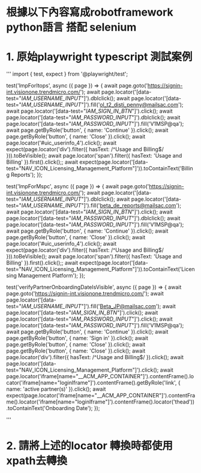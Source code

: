 # 根據以下內容寫成robotframework python語言 搭配 selenium

# 1. 原始playwright typescript 測試案例
'''
import { test, expect } from '@playwright/test';

test('lmpForItops', async ({ page }) => {
  await page.goto('https://signin-int.visionone.trendmicro.com/');
  await page.locator('[data-test="_IAM_USERNAME_INPUT_"]').dblclick();
  await page.locator('[data-test="_IAM_USERNAME_INPUT_"]').fill('ol_t2_disti_penny@mailsac.com');
  await page.locator('[data-test="_IAM_SIGN_IN_BTN_"]').click();
  await page.locator('[data-test="_IAM_PASSWORD_INPUT_"]').dblclick();
  await page.locator('[data-test="_IAM_PASSWORD_INPUT_"]').fill('V1MSP@qa');
  await page.getByRole('button', { name: 'Continue' }).click();
  await page.getByRole('button', { name: 'Close' }).click();
  await page.locator('#uic_userinfo_4').click();
  await expect(page.locator('div').filter({ hasText: /^Usage and Billing$/ })).toBeVisible();
  await page.locator('span').filter({ hasText: 'Usage and Billing' }).first().click();;
  await expect(page.locator('[data-test="NAV_ICON_Licensing_Management_Platform"]')).toContainText('Billing Reports');
});

test('lmpForMspc', async ({ page }) => {
  await page.goto('https://signin-int.visionone.trendmicro.com/');
  await page.locator('[data-test="_IAM_USERNAME_INPUT_"]').dblclick();
  await page.locator('[data-test="_IAM_USERNAME_INPUT_"]').fill('beta_de_reports@mailsac.com');
  await page.locator('[data-test="_IAM_SIGN_IN_BTN_"]').click();
  await page.locator('[data-test="_IAM_PASSWORD_INPUT_"]').dblclick();
  await page.locator('[data-test="_IAM_PASSWORD_INPUT_"]').fill('V1MSP@qa');
  await page.getByRole('button', { name: 'Continue' }).click();
  await page.getByRole('button', { name: 'Close' }).click();
  await page.locator('#uic_userinfo_4').click();
  await expect(page.locator('div').filter({ hasText: /^Usage and Billing$/ })).toBeVisible();
  await page.locator('span').filter({ hasText: 'Usage and Billing' }).first().click();;
  await expect(page.locator('[data-test="NAV_ICON_Licensing_Management_Platform"]')).toContainText('Licensing Management Platform');
});

test('verifyPartnerOnboardingDateIsVisible', async ({ page }) => {
  await page.goto('https://signin-int.visionone.trendmicro.com/');
  await page.locator('[data-test="_IAM_USERNAME_INPUT_"]').fill('Beta_JP@mailsac.com');
  await page.locator('[data-test="_IAM_SIGN_IN_BTN_"]').click();
  await page.locator('[data-test="_IAM_PASSWORD_INPUT_"]').click();
  await page.locator('[data-test="_IAM_PASSWORD_INPUT_"]').fill('V1MSP@qa');
  await page.getByRole('button', { name: 'Continue' }).click();
  await page.getByRole('button', { name: 'Sign in' }).click();
  await page.getByRole('button', { name: 'Close' }).click();
  await page.getByRole('button', { name: 'Close' }).click();
  await page.locator('div').filter({ hasText: /^Usage and Billing$/ }).click();
  await page.locator('[data-test="NAV_ICON_Licensing_Management_Platform"]').click();
  await page.locator('iframe[name="__ACM_APP_CONTAINER"]').contentFrame().locator('iframe[name="loginIframe"]').contentFrame().getByRole('link', { name: 'active partner(s)' }).click();
  await expect(page.locator('iframe[name="__ACM_APP_CONTAINER"]').contentFrame().locator('iframe[name="loginIframe"]').contentFrame().locator('thead')).toContainText('Onboarding Date');
});

'''
# 2. 請將上述的locator 轉換時都使用xpath去轉換
